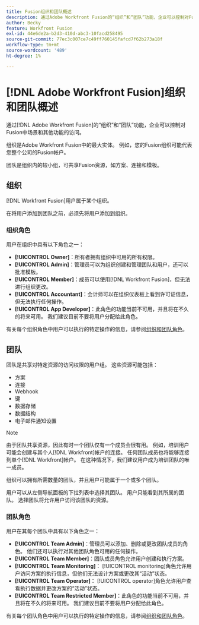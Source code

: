 ```yaml
---
title: Fusion组织和团队概述
description: 通过Adobe Workfront Fusion的“组织”和“团队”功能，企业可以控制对Fusion中场景和其他功能的访问。
author: Becky
feature: Workfront Fusion
exl-id: 44e6de2a-b2d3-410d-abc3-10facd258495
source-git-commit: 77ec3c007ce7c49ff760145fafcd7f62b273a18f
workflow-type: tm+mt
source-wordcount: '489'
ht-degree: 1%

---
```


# [!DNL Adobe Workfront Fusion]组织和团队概述

通过[!DNL Adobe Workfront Fusion]的“组织”和“团队”功能，企业可以控制对Fusion中场景和其他功能的访问。

组织是Adobe Workfront Fusion中的最大实体。 例如，您的Fusion组织可能代表您整个公司的Fusion帐户。

团队是组织内的较小组，可共享Fusion资源，如方案、连接和模板。

## 组织

[!DNL Workfront Fusion]用户属于某个组织。

在将用户添加到团队之前，必须先将用户添加到组织。

### 组织角色

用户在组织中具有以下角色之一：

* **[!UICONTROL Owner]**：所有者拥有组织中可用的所有权限。
* **[!UICONTROL Admin]**：管理员可以为组织创建和管理团队和用户，还可以批准模板。
* **[!UICONTROL Member]**：成员可以使用[!DNL Workfront Fusion]，但无法进行组织更改。
* **[!UICONTROL Accountant]**：会计师可以在组织仪表板上看到许可证信息，但无法执行任何操作。
* **[!UICONTROL App Developer]**：此角色的功能当前不可用，并且将在不久的将来可用。 我们建议目前不要将用户分配给此角色。

有关每个组织角色中用户可以执行的特定操作的信息，请参阅[组织和团队角色](/help/workfront-fusion/references/licenses-and-roles/organization-roles.md)。

## 团队

团队是共享对特定资源的访问权限的用户组。 这些资源可能包括：

* 方案
* 连接
* Webhook
* 键
* 数据存储
* 数据结构
* 电子邮件通知设置

>[!NOTE]
>
>由于团队共享资源，因此有时一个团队仅有一个成员会很有用。 例如，培训用户可能会创建与其个人[!DNL Workfront]帐户的连接。 任何团队成员也将能够连接到单个[!DNL Workfront]帐户。 在这种情况下，我们建议用户成为培训团队的唯一成员。

组织可以拥有所需数量的团队，并且用户可能属于一个或多个团队。

用户可以从左侧导航面板的下拉列表中选择其团队。 用户只能看到其所属的团队。 选择团队将允许用户访问该团队的资源。

### 团队角色

用户在其每个团队中具有以下角色之一：

* **[!UICONTROL Team Admin]**：管理员可以添加、删除或更改团队成员的角色。 他们还可以执行对其他团队角色可用的任何操作。
* **[!UICONTROL Team Member]**：团队成员角色允许用户创建和执行方案。
* **[!UICONTROL Team Monitoring]**： [!UICONTROL monitoring]角色允许用户访问方案的执行信息，但他们无法设计方案或更改其“活动”状态。
* **[!UICONTROL Team Operator]**： [!UICONTROL operator]角色允许用户查看执行数据并更改方案的“活动”状态。
* **[!UICONTROL Team Restricted Member]**：此角色的功能当前不可用，并且将在不久的将来可用。 我们建议目前不要将用户分配给此角色。

有关每个团队角色中用户可以执行的特定操作的信息，请参阅[组织和团队角色](/help/workfront-fusion/references/licenses-and-roles/organization-roles.md)。
